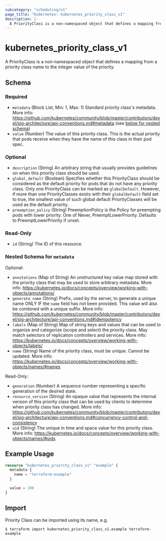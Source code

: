 ```yaml
---
subcategory: "scheduling/v1"
page_title: "Kubernetes: kubernetes_priority_class_v1"
description: |-
  A PriorityClass is a non-namespaced object that defines a mapping from a priority class name to the integer value of the priority.
---
```


# kubernetes_priority_class_v1

A PriorityClass is a non-namespaced object that defines a mapping from a priority class name to the integer value of the priority.

<!-- schema generated by tfplugindocs -->
## Schema

### Required

- `metadata` (Block List, Min: 1, Max: 1) Standard priority class's metadata. More info: https://github.com/kubernetes/community/blob/master/contributors/devel/sig-architecture/api-conventions.md#metadata (see [below for nested schema](#nestedblock--metadata))
- `value` (Number) The value of this priority class. This is the actual priority that pods receive when they have the name of this class in their pod spec.

### Optional

- `description` (String) An arbitrary string that usually provides guidelines on when this priority class should be used.
- `global_default` (Boolean) Specifies whether this PriorityClass should be considered as the default priority for pods that do not have any priority class. Only one PriorityClass can be marked as `globalDefault`. However, if more than one PriorityClasses exists with their `globalDefault` field set to true, the smallest value of such global default PriorityClasses will be used as the default priority.
- `preemption_policy` (String) PreemptionPolicy is the Policy for preempting pods with lower priority. One of Never, PreemptLowerPriority. Defaults to PreemptLowerPriority if unset.

### Read-Only

- `id` (String) The ID of this resource.

<a id="nestedblock--metadata"></a>
### Nested Schema for `metadata`

Optional:

- `annotations` (Map of String) An unstructured key value map stored with the priority class that may be used to store arbitrary metadata. More info: https://kubernetes.io/docs/concepts/overview/working-with-objects/annotations/
- `generate_name` (String) Prefix, used by the server, to generate a unique name ONLY IF the `name` field has not been provided. This value will also be combined with a unique suffix. More info: https://github.com/kubernetes/community/blob/master/contributors/devel/sig-architecture/api-conventions.md#idempotency
- `labels` (Map of String) Map of string keys and values that can be used to organize and categorize (scope and select) the priority class. May match selectors of replication controllers and services. More info: https://kubernetes.io/docs/concepts/overview/working-with-objects/labels/
- `name` (String) Name of the priority class, must be unique. Cannot be updated. More info: https://kubernetes.io/docs/concepts/overview/working-with-objects/names/#names

Read-Only:

- `generation` (Number) A sequence number representing a specific generation of the desired state.
- `resource_version` (String) An opaque value that represents the internal version of this priority class that can be used by clients to determine when priority class has changed. More info: https://github.com/kubernetes/community/blob/master/contributors/devel/sig-architecture/api-conventions.md#concurrency-control-and-consistency
- `uid` (String) The unique in time and space value for this priority class. More info: https://kubernetes.io/docs/concepts/overview/working-with-objects/names/#uids




## Example Usage

```terraform
resource "kubernetes_priority_class_v1" "example" {
  metadata {
    name = "terraform-example"
  }

  value = 100
}
```

## Import

Priority Class can be imported using its name, e.g.

```
$ terraform import kubernetes_priority_class_v1.example terraform-example
```
